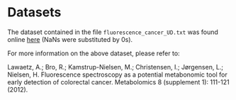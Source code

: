 # Datasets

The dataset contained in the file `fluorescence_cancer_UD.txt` was found online [here](http://www.models.life.ku.dk/anders-cancer) (NaNs were substituted by 0s).

For more information on the above dataset, please refer to:

Lawaetz, A.; Bro, R.; Kamstrup-Nielsen, M.; Christensen, I.; Jørgensen, L.; Nielsen, H. Fluorescence spectroscopy as a potential metabonomic tool for early detection of colorectal cancer. Metabolomics 8 (supplement 1): 111-121 (2012).
